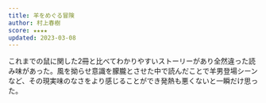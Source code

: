 ```yaml
---
title: 羊をめぐる冒険
author: 村上春樹
score: ★★★★
updated: 2023-03-08
---
```


これまでの鼠に関した2冊と比べてわかりやすいストーリーがあり全然違った読み味があった。風を拗らせ意識を朦朧とさせた中で読んだことで羊男登場シーンなど、その現実味のなさをより感じることができ発熱も悪くないと一瞬だけ思った。

